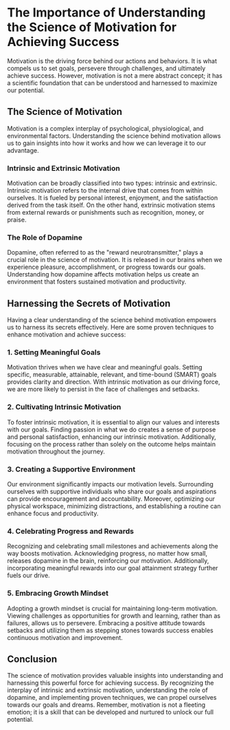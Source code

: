 # The Importance of Understanding the Science of Motivation for Achieving Success

Motivation is the driving force behind our actions and behaviors. It is what compels us to set goals, persevere through challenges, and ultimately achieve success. However, motivation is not a mere abstract concept; it has a scientific foundation that can be understood and harnessed to maximize our potential.

## The Science of Motivation

Motivation is a complex interplay of psychological, physiological, and environmental factors. Understanding the science behind motivation allows us to gain insights into how it works and how we can leverage it to our advantage.

### Intrinsic and Extrinsic Motivation

Motivation can be broadly classified into two types: intrinsic and extrinsic. Intrinsic motivation refers to the internal drive that comes from within ourselves. It is fueled by personal interest, enjoyment, and the satisfaction derived from the task itself. On the other hand, extrinsic motivation stems from external rewards or punishments such as recognition, money, or praise.

### The Role of Dopamine

Dopamine, often referred to as the "reward neurotransmitter," plays a crucial role in the science of motivation. It is released in our brains when we experience pleasure, accomplishment, or progress towards our goals. Understanding how dopamine affects motivation helps us create an environment that fosters sustained motivation and productivity.

## Harnessing the Secrets of Motivation

Having a clear understanding of the science behind motivation empowers us to harness its secrets effectively. Here are some proven techniques to enhance motivation and achieve success:

### 1\. Setting Meaningful Goals

Motivation thrives when we have clear and meaningful goals. Setting specific, measurable, attainable, relevant, and time-bound (SMART) goals provides clarity and direction. With intrinsic motivation as our driving force, we are more likely to persist in the face of challenges and setbacks.

### 2\. Cultivating Intrinsic Motivation

To foster intrinsic motivation, it is essential to align our values and interests with our goals. Finding passion in what we do creates a sense of purpose and personal satisfaction, enhancing our intrinsic motivation. Additionally, focusing on the process rather than solely on the outcome helps maintain motivation throughout the journey.

### 3\. Creating a Supportive Environment

Our environment significantly impacts our motivation levels. Surrounding ourselves with supportive individuals who share our goals and aspirations can provide encouragement and accountability. Moreover, optimizing our physical workspace, minimizing distractions, and establishing a routine can enhance focus and productivity.

### 4\. Celebrating Progress and Rewards

Recognizing and celebrating small milestones and achievements along the way boosts motivation. Acknowledging progress, no matter how small, releases dopamine in the brain, reinforcing our motivation. Additionally, incorporating meaningful rewards into our goal attainment strategy further fuels our drive.

### 5\. Embracing Growth Mindset

Adopting a growth mindset is crucial for maintaining long-term motivation. Viewing challenges as opportunities for growth and learning, rather than as failures, allows us to persevere. Embracing a positive attitude towards setbacks and utilizing them as stepping stones towards success enables continuous motivation and improvement.

## Conclusion

The science of motivation provides valuable insights into understanding and harnessing this powerful force for achieving success. By recognizing the interplay of intrinsic and extrinsic motivation, understanding the role of dopamine, and implementing proven techniques, we can propel ourselves towards our goals and dreams. Remember, motivation is not a fleeting emotion; it is a skill that can be developed and nurtured to unlock our full potential.
